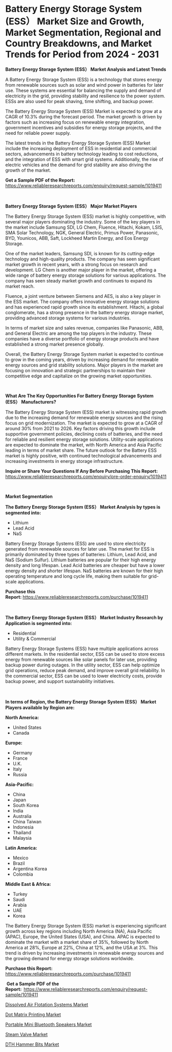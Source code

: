 <p><h1>Battery Energy Storage System (ESS） Market Size and Growth, Market Segmentation, Regional and Country Breakdowns, and Market Trends for Period from 2024 -  2031</h1></p><p><strong>Battery Energy Storage System (ESS） Market Analysis and Latest Trends</strong></p>
<p><p>A Battery Energy Storage System (ESS) is a technology that stores energy from renewable sources such as solar and wind power in batteries for later use. These systems are essential for balancing the supply and demand of electricity in the grid, providing stability and resilience to the power system. ESSs are also used for peak shaving, time shifting, and backup power.</p><p>The Battery Energy Storage System (ESS) Market is expected to grow at a CAGR of 10.3% during the forecast period. The market growth is driven by factors such as increasing focus on renewable energy integration, government incentives and subsidies for energy storage projects, and the need for reliable power supply.</p><p>The latest trends in the Battery Energy Storage System (ESS) Market include the increasing deployment of ESS in residential and commercial sectors, advancements in battery technology leading to cost reductions, and the integration of ESS with smart grid systems. Additionally, the rise of electric vehicles and the demand for grid stability are also driving the growth of the market.</p></p>
<p><strong>Get a Sample PDF of the Report:&nbsp;</strong> <a href="https://www.reliableresearchreports.com/enquiry/request-sample/1019411">https://www.reliableresearchreports.com/enquiry/request-sample/1019411</a></p>
<p>&nbsp;</p>
<p><strong>Battery Energy Storage System (ESS） Major Market Players</strong></p>
<p><p>The Battery Energy Storage System (ESS) market is highly competitive, with several major players dominating the industry. Some of the key players in the market include Samsung SDI, LG Chem, Fluence, Hitachi, Kokam, LSIS, SMA Solar Technology, NGK, General Electric, Primus Power, Panasonic, BYD, Younicos, ABB, Saft, Lockheed Martin Energy, and Eos Energy Storage.</p><p>One of the market leaders, Samsung SDI, is known for its cutting-edge technology and high-quality products. The company has seen significant market growth in recent years, with a strong focus on research and development. LG Chem is another major player in the market, offering a wide range of battery energy storage solutions for various applications. The company has seen steady market growth and continues to expand its market reach.</p><p>Fluence, a joint venture between Siemens and AES, is also a key player in the ESS market. The company offers innovative energy storage solutions and has experienced rapid growth since its establishment. Hitachi, a global conglomerate, has a strong presence in the battery energy storage market, providing advanced storage systems for various industries.</p><p>In terms of market size and sales revenue, companies like Panasonic, ABB, and General Electric are among the top players in the industry. These companies have a diverse portfolio of energy storage products and have established a strong market presence globally.</p><p>Overall, the Battery Energy Storage System market is expected to continue to grow in the coming years, driven by increasing demand for renewable energy sources and grid stability solutions. Major players in the market are focusing on innovation and strategic partnerships to maintain their competitive edge and capitalize on the growing market opportunities.</p></p>
<p>&nbsp;</p>
<p><strong>What Are The Key Opportunities For Battery Energy Storage System (ESS） Manufacturers?</strong></p>
<p><p>The Battery Energy Storage System (ESS) market is witnessing rapid growth due to the increasing demand for renewable energy sources and the rising focus on grid modernization. The market is expected to grow at a CAGR of around 30% from 2021 to 2026. Key factors driving this growth include supportive government policies, declining costs of batteries, and the need for reliable and resilient energy storage solutions. Utility-scale applications are expected to dominate the market, with North America and Asia Pacific leading in terms of market share. The future outlook for the Battery ESS market is highly positive, with continued technological advancements and increasing investments in energy storage infrastructure.</p></p>
<p><strong>Inquire or Share Your Questions If Any Before Purchasing This Report:</strong> <a href="https://www.reliableresearchreports.com/enquiry/pre-order-enquiry/1019411">https://www.reliableresearchreports.com/enquiry/pre-order-enquiry/1019411</a></p>
<p>&nbsp;</p>
<p><strong>Market Segmentation</strong></p>
<p><strong>The Battery Energy Storage System (ESS） Market Analysis by types is segmented into:</strong></p>
<p><ul><li>Lithium</li><li>Lead Acid</li><li>NaS</li></ul></p>
<p><p>Battery Energy Storage Systems (ESS) are used to store electricity generated from renewable sources for later use. The market for ESS is primarily dominated by three types of batteries: Lithium, Lead Acid, and NaS (Sodium Sulfur). Lithium batteries are popular for their high energy density and long lifespan. Lead Acid batteries are cheaper but have a lower energy density and shorter lifespan. NaS batteries are known for their high operating temperature and long cycle life, making them suitable for grid-scale applications.</p></p>
<p><strong>Purchase this Report:&nbsp;</strong><a href="https://www.reliableresearchreports.com/purchase/1019411">https://www.reliableresearchreports.com/purchase/1019411</a></p>
<p>&nbsp;</p>
<p><strong>The Battery Energy Storage System (ESS） Market Industry Research by Application is segmented into:</strong></p>
<p><ul><li>Residential</li><li>Utility & Commercial</li></ul></p>
<p><p>Battery Energy Storage Systems (ESS) have multiple applications across different markets. In the residential sector, ESS can be used to store excess energy from renewable sources like solar panels for later use, providing backup power during outages. In the utility sector, ESS can help optimize grid operations, reduce peak demand, and improve overall grid reliability. In the commercial sector, ESS can be used to lower electricity costs, provide backup power, and support sustainability initiatives.</p></p>
<p>&nbsp;</p>
<p><strong>In terms of Region, the Battery Energy Storage System (ESS） Market Players available by Region are:</strong></p>
<p>
    <p> <strong> North America: </strong>
        <ul>
            <li>United States</li>
            <li>Canada</li>
        </ul>
        </p> 
    <p> <strong> Europe: </strong>
        <ul>
            <li>Germany</li>
            <li>France</li>
            <li>U.K.</li>
            <li>Italy</li>
            <li>Russia</li>
        </ul>
        </p> 
    <p> <strong> Asia-Pacific: </strong>
        <ul>
            <li>China</li>
            <li>Japan</li>
            <li>South Korea</li>
            <li>India</li>
            <li>Australia</li>
            <li>China Taiwan</li>
            <li>Indonesia</li>
            <li>Thailand</li>
            <li>Malaysia</li>
        </ul>
        </p> 
    <p> <strong> Latin America: </strong>
        <ul>
            <li>Mexico</li>
            <li>Brazil</li>
            <li>Argentina Korea</li>
            <li>Colombia</li>
        </ul>
        </p> 
    <p> <strong> Middle East & Africa: </strong>
        <ul>
            <li>Turkey</li>
            <li>Saudi</li>
            <li>Arabia</li>
            <li>UAE</li>
            <li>Korea</li>
        </ul>
    </p>
    </p>
<p><p>The Battery Energy Storage System (ESS) market is experiencing significant growth across key regions including North America (NA), Asia Pacific (APAC), Europe, the United States (USA), and China. APAC is expected to dominate the market with a market share of 35%, followed by North America at 28%, Europe at 22%, China at 12%, and the USA at 3%. This trend is driven by increasing investments in renewable energy sources and the growing demand for energy storage solutions worldwide.</p></p>
<p><strong>Purchase this Report: </strong><a href="https://www.reliableresearchreports.com/purchase/1019411">https://www.reliableresearchreports.com/purchase/1019411</a></p>
<p>&nbsp;<strong>Get a Sample PDF of the Report:&nbsp;&nbsp;</strong><a href="https://www.reliableresearchreports.com/enquiry/request-sample/1019411">https://www.reliableresearchreports.com/enquiry/request-sample/1019411</a></p>
<p><strong></strong></p>
<p><p><a href="https://github.com/Krish2023na/Market-Research-Report-List-3/blob/main/dissolved-air-flotation-systems-market.md">Dissolved Air Flotation Systems Market</a></p><p><a href="https://medium.com/p/421108f59852/edit">Dot Matrix Printing Market</a></p><p><a href="https://github.com/bmorecock/Market-Research-Report-List-1/blob/main/portable-mini-bluetooth-speakers-market.md">Portable Mini Bluetooth Speakers Market</a></p><p><a href="https://medium.com/p/0f3741b41953/edit">Steam Valve Market</a></p><p><a href="https://medium.com/p/9401262a8044/edit">DTH Hammer Bits Market</a></p></p>